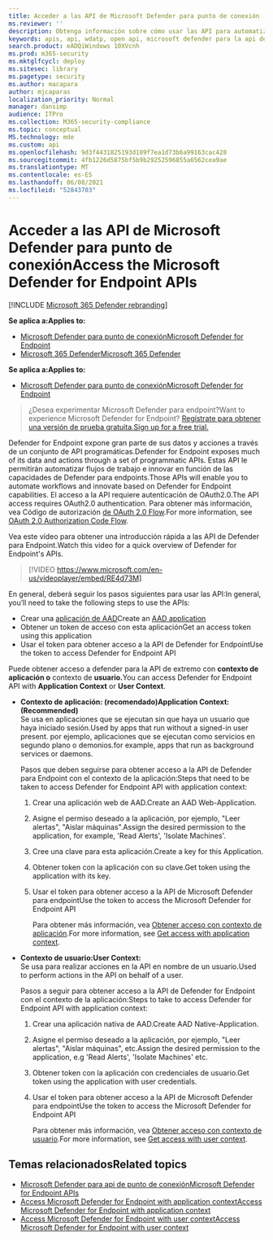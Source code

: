 ```yaml
---
title: Acceder a las API de Microsoft Defender para punto de conexión
ms.reviewer: ''
description: Obtenga información sobre cómo usar las API para automatizar flujos de trabajo e innovar en función de las capacidades de Microsoft Defender para puntos de conexión
keywords: apis, api, wdatp, open api, microsoft defender para la api de punto de conexión, atp de microsoft defender, api pública, api admitida, alertas, dispositivo, usuario, dominio, ip, archivo, búsqueda avanzada, consulta
search.product: eADQiWindows 10XVcnh
ms.prod: m365-security
ms.mktglfcycl: deploy
ms.sitesec: library
ms.pagetype: security
ms.author: macapara
author: mjcaparas
localization_priority: Normal
manager: dansimp
audience: ITPro
ms.collection: M365-security-compliance
ms.topic: conceptual
MS.technology: mde
ms.custom: api
ms.openlocfilehash: 9d3f4431825193d189f7ea1d73b6a99163cac428
ms.sourcegitcommit: 4fb1226d5875bf5b9b29252596855a6562cea9ae
ms.translationtype: MT
ms.contentlocale: es-ES
ms.lasthandoff: 06/08/2021
ms.locfileid: "52843703"
---
```

# <a name="access-the-microsoft-defender-for-endpoint-apis"></a><span data-ttu-id="f75ce-104">Acceder a las API de Microsoft Defender para punto de conexión</span><span class="sxs-lookup"><span data-stu-id="f75ce-104">Access the Microsoft Defender for Endpoint APIs</span></span> 

[!INCLUDE [Microsoft 365 Defender rebranding](../../includes/microsoft-defender.md)]

<span data-ttu-id="f75ce-105">**Se aplica a:**</span><span class="sxs-lookup"><span data-stu-id="f75ce-105">**Applies to:**</span></span>
- [<span data-ttu-id="f75ce-106">Microsoft Defender para punto de conexión</span><span class="sxs-lookup"><span data-stu-id="f75ce-106">Microsoft Defender for Endpoint</span></span>](https://go.microsoft.com/fwlink/p/?linkid=2154037)
- [<span data-ttu-id="f75ce-107">Microsoft 365 Defender</span><span class="sxs-lookup"><span data-stu-id="f75ce-107">Microsoft 365 Defender</span></span>](https://go.microsoft.com/fwlink/?linkid=2118804)


<span data-ttu-id="f75ce-108">**Se aplica a:**</span><span class="sxs-lookup"><span data-stu-id="f75ce-108">**Applies to:**</span></span> 
- [<span data-ttu-id="f75ce-109">Microsoft Defender para punto de conexión</span><span class="sxs-lookup"><span data-stu-id="f75ce-109">Microsoft Defender for Endpoint</span></span>](https://go.microsoft.com/fwlink/?linkid=2154037)

> <span data-ttu-id="f75ce-110">¿Desea experimentar Microsoft Defender para endpoint?</span><span class="sxs-lookup"><span data-stu-id="f75ce-110">Want to experience Microsoft Defender for Endpoint?</span></span> [<span data-ttu-id="f75ce-111">Regístrate para obtener una versión de prueba gratuita.</span><span class="sxs-lookup"><span data-stu-id="f75ce-111">Sign up for a free trial.</span></span>](https://www.microsoft.com/microsoft-365/windows/microsoft-defender-atp?ocid=docs-wdatp-exposedapis-abovefoldlink) 



<span data-ttu-id="f75ce-112">Defender for Endpoint expone gran parte de sus datos y acciones a través de un conjunto de API programáticas.</span><span class="sxs-lookup"><span data-stu-id="f75ce-112">Defender for Endpoint exposes much of its data and actions through a set of programmatic APIs.</span></span> <span data-ttu-id="f75ce-113">Estas API le permitirán automatizar flujos de trabajo e innovar en función de las capacidades de Defender para endpoints.</span><span class="sxs-lookup"><span data-stu-id="f75ce-113">Those APIs will enable you to automate workflows and innovate based on Defender for Endpoint capabilities.</span></span> <span data-ttu-id="f75ce-114">El acceso a la API requiere autenticación de OAuth2.0.</span><span class="sxs-lookup"><span data-stu-id="f75ce-114">The API access requires OAuth2.0 authentication.</span></span> <span data-ttu-id="f75ce-115">Para obtener más información, vea Código de autorización [de OAuth 2.0 Flow](/azure/active-directory/develop/active-directory-v2-protocols-oauth-code).</span><span class="sxs-lookup"><span data-stu-id="f75ce-115">For more information, see [OAuth 2.0 Authorization Code Flow](/azure/active-directory/develop/active-directory-v2-protocols-oauth-code).</span></span>

<span data-ttu-id="f75ce-116">Vea este vídeo para obtener una introducción rápida a las API de Defender para Endpoint.</span><span class="sxs-lookup"><span data-stu-id="f75ce-116">Watch this video for a quick overview of Defender for Endpoint's APIs.</span></span> 
>[!VIDEO https://www.microsoft.com/en-us/videoplayer/embed/RE4d73M]

<span data-ttu-id="f75ce-117">En general, deberá seguir los pasos siguientes para usar las API:</span><span class="sxs-lookup"><span data-stu-id="f75ce-117">In general, you’ll need to take the following steps to use the APIs:</span></span>
- <span data-ttu-id="f75ce-118">Crear una [aplicación de AAD](/microsoft-365/security/defender-endpoint/exposed-apis-create-app-nativeapp)</span><span class="sxs-lookup"><span data-stu-id="f75ce-118">Create an [AAD application](/microsoft-365/security/defender-endpoint/exposed-apis-create-app-nativeapp)</span></span>
- <span data-ttu-id="f75ce-119">Obtener un token de acceso con esta aplicación</span><span class="sxs-lookup"><span data-stu-id="f75ce-119">Get an access token using this application</span></span>
- <span data-ttu-id="f75ce-120">Usar el token para obtener acceso a la API de Defender for Endpoint</span><span class="sxs-lookup"><span data-stu-id="f75ce-120">Use the token to access Defender for Endpoint API</span></span>


<span data-ttu-id="f75ce-121">Puede obtener acceso a defender para la API de extremo con **contexto de aplicación o** contexto de **usuario.**</span><span class="sxs-lookup"><span data-stu-id="f75ce-121">You can access Defender for Endpoint API with **Application Context** or **User Context**.</span></span>

- <span data-ttu-id="f75ce-122">**Contexto de aplicación: (recomendado)**</span><span class="sxs-lookup"><span data-stu-id="f75ce-122">**Application Context: (Recommended)**</span></span> <br>
    <span data-ttu-id="f75ce-123">Se usa en aplicaciones que se ejecutan sin que haya un usuario que haya iniciado sesión.</span><span class="sxs-lookup"><span data-stu-id="f75ce-123">Used by apps that run without a signed-in user present.</span></span> <span data-ttu-id="f75ce-124">por ejemplo, aplicaciones que se ejecutan como servicios en segundo plano o demonios.</span><span class="sxs-lookup"><span data-stu-id="f75ce-124">for example, apps that run as background services or daemons.</span></span>

    <span data-ttu-id="f75ce-125">Pasos que deben seguirse para obtener acceso a la API de Defender para Endpoint con el contexto de la aplicación:</span><span class="sxs-lookup"><span data-stu-id="f75ce-125">Steps that need to be taken to access Defender for Endpoint API with application context:</span></span>

  1. <span data-ttu-id="f75ce-126">Crear una aplicación web de AAD.</span><span class="sxs-lookup"><span data-stu-id="f75ce-126">Create an AAD Web-Application.</span></span>
  2. <span data-ttu-id="f75ce-127">Asigne el permiso deseado a la aplicación, por ejemplo, "Leer alertas", "Aislar máquinas".</span><span class="sxs-lookup"><span data-stu-id="f75ce-127">Assign the desired permission to the application, for example, 'Read Alerts', 'Isolate Machines'.</span></span> 
  3. <span data-ttu-id="f75ce-128">Cree una clave para esta aplicación.</span><span class="sxs-lookup"><span data-stu-id="f75ce-128">Create a key for this Application.</span></span>
  4. <span data-ttu-id="f75ce-129">Obtener token con la aplicación con su clave.</span><span class="sxs-lookup"><span data-stu-id="f75ce-129">Get token using the application with its key.</span></span>
  5. <span data-ttu-id="f75ce-130">Usar el token para obtener acceso a la API de Microsoft Defender para endpoint</span><span class="sxs-lookup"><span data-stu-id="f75ce-130">Use the token to access the Microsoft Defender for Endpoint API</span></span>

     <span data-ttu-id="f75ce-131">Para obtener más información, vea [Obtener acceso con contexto de aplicación](exposed-apis-create-app-webapp.md).</span><span class="sxs-lookup"><span data-stu-id="f75ce-131">For more information, see [Get access with application context](exposed-apis-create-app-webapp.md).</span></span>


- <span data-ttu-id="f75ce-132">**Contexto de usuario:**</span><span class="sxs-lookup"><span data-stu-id="f75ce-132">**User Context:**</span></span> <br>
    <span data-ttu-id="f75ce-133">Se usa para realizar acciones en la API en nombre de un usuario.</span><span class="sxs-lookup"><span data-stu-id="f75ce-133">Used to perform actions in the API on behalf of a user.</span></span>

    <span data-ttu-id="f75ce-134">Pasos a seguir para obtener acceso a la API de Defender for Endpoint con el contexto de la aplicación:</span><span class="sxs-lookup"><span data-stu-id="f75ce-134">Steps to take to access Defender for Endpoint API with application context:</span></span>

  1. <span data-ttu-id="f75ce-135">Crear una aplicación nativa de AAD.</span><span class="sxs-lookup"><span data-stu-id="f75ce-135">Create AAD Native-Application.</span></span>
  2. <span data-ttu-id="f75ce-136">Asigne el permiso deseado a la aplicación, por ejemplo, "Leer alertas", "Aislar máquinas", etc.</span><span class="sxs-lookup"><span data-stu-id="f75ce-136">Assign the desired permission to the application, e.g 'Read Alerts', 'Isolate Machines' etc.</span></span> 
  3. <span data-ttu-id="f75ce-137">Obtener token con la aplicación con credenciales de usuario.</span><span class="sxs-lookup"><span data-stu-id="f75ce-137">Get token using the application with user credentials.</span></span>
  4. <span data-ttu-id="f75ce-138">Usar el token para obtener acceso a la API de Microsoft Defender para endpoint</span><span class="sxs-lookup"><span data-stu-id="f75ce-138">Use the token to access the Microsoft Defender for Endpoint API</span></span>

     <span data-ttu-id="f75ce-139">Para obtener más información, vea [Obtener acceso con contexto de usuario](exposed-apis-create-app-nativeapp.md).</span><span class="sxs-lookup"><span data-stu-id="f75ce-139">For more information, see [Get access with user context](exposed-apis-create-app-nativeapp.md).</span></span>


## <a name="related-topics"></a><span data-ttu-id="f75ce-140">Temas relacionados</span><span class="sxs-lookup"><span data-stu-id="f75ce-140">Related topics</span></span>
- [<span data-ttu-id="f75ce-141">Microsoft Defender para api de punto de conexión</span><span class="sxs-lookup"><span data-stu-id="f75ce-141">Microsoft Defender for Endpoint APIs</span></span>](exposed-apis-list.md)
- [<span data-ttu-id="f75ce-142">Access Microsoft Defender for Endpoint with application context</span><span class="sxs-lookup"><span data-stu-id="f75ce-142">Access Microsoft Defender for Endpoint with application context</span></span>](exposed-apis-create-app-webapp.md)
- [<span data-ttu-id="f75ce-143">Access Microsoft Defender for Endpoint with user context</span><span class="sxs-lookup"><span data-stu-id="f75ce-143">Access Microsoft Defender for Endpoint with user context</span></span>](exposed-apis-create-app-nativeapp.md)
